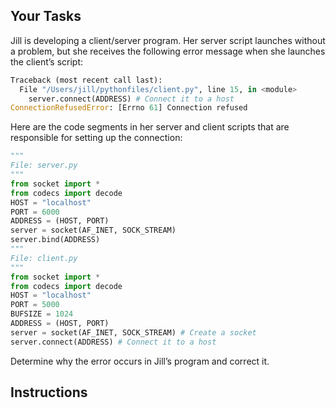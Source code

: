 <!-- manual -->

## Your Tasks

Jill is developing a client/server program. Her server script launches without a problem, but she receives the following error message when she launches the client’s script:

```python
Traceback (most recent call last):
  File "/Users/jill/pythonfiles/client.py", line 15, in <module>
    server.connect(ADDRESS) # Connect it to a host
ConnectionRefusedError: [Errno 61] Connection refused
```

Here are the code segments in her server and client scripts that are responsible for setting up the connection:

```python
"""
File: server.py
"""
from socket import *
from codecs import decode
HOST = "localhost"
PORT = 6000
ADDRESS = (HOST, PORT)
server = socket(AF_INET, SOCK_STREAM)
server.bind(ADDRESS)
"""
File: client.py
"""
from socket import *
from codecs import decode
HOST = "localhost"
PORT = 5000
BUFSIZE = 1024
ADDRESS = (HOST, PORT)
server = socket(AF_INET, SOCK_STREAM) # Create a socket
server.connect(ADDRESS) # Connect it to a host
```

Determine why the error occurs in Jill’s program and correct it.

## Instructions
